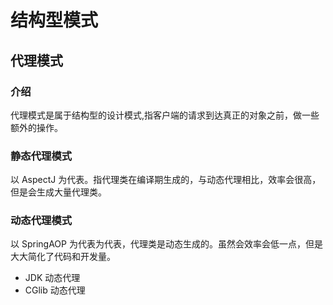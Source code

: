 # 结构型模式

## 代理模式


### 介绍
代理模式是属于结构型的设计模式,指客户端的请求到达真正的对象之前，做一些额外的操作。

### 静态代理模式


以 AspectJ 为代表。指代理类在编译期生成的，与动态代理相比，效率会很高，但是会生成大量代理类。



### 动态代理模式

以 SpringAOP 为代表为代表，代理类是动态生成的。虽然会效率会低一点，但是大大简化了代码和开发量。

- JDK 动态代理
- CGlib 动态代理
